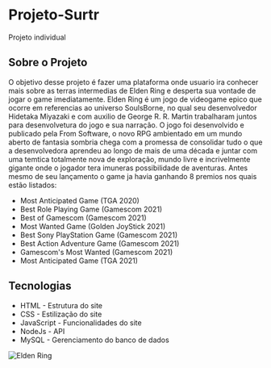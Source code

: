 # Projeto-Surtr
Projeto individual

## Sobre o Projeto

O objetivo desse projeto é fazer uma plataforma onde usuario ira conhecer mais sobre as terras intermedias de Elden Ring e desperta sua vontade de jogar o game imediatamente. Elden Ring é um jogo de videogame epico que ocorre em referencias ao universo SoulsBorne, no qual seu desenvolvedor Hidetaka Miyazaki e com auxilio de George R. R. Martin trabalharam juntos para desenvolvetura do jogo e sua narração. O jogo foi desenvolvido e publicado pela From Software, o novo RPG ambientado em um mundo aberto de fantasia sombria chega com a promessa de consolidar tudo o que a desenvolvedora aprendeu ao longo de mais de uma década e juntar com uma temtica totalmente nova de exploração, mundo livre e incrivelmente gigante onde o jogador tera imuneras possibilidade de aventuras. Antes mesmo de seu lançamento o game ja havia ganhando 8 premios nos quais estão listados:

- Most Anticipated Game (TGA 2020)
- Best Role Playing Game (Gamescom 2021)
- Best of Gamescom (Gamescom 2021)
- Most Wanted Game (Golden JoyStick 2021)
- Best Sony PlayStation Game (Gamescom 2021)
- Best Action Adventure Game (Gamescom 2021)
- Gamescom's Most Wanted (Gamescom 2021)
- Most Anticipated Game (TGA 2021)


## Tecnologias
- HTML - Estrutura do site
- CSS - Estilização do site
- JavaScript - Funcionalidades do site
- NodeJs - API 
- MySQL -  Gerenciamento do banco de dados



![Elden Ring](http://www.omultiverso.com.br/wp-content/uploads/2021/03/Elden-Ring_capa.jpg)
